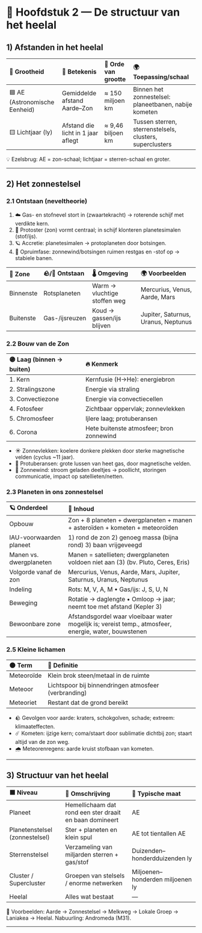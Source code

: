 # 🌌 Hoofdstuk 2 — De structuur van het heelal 

## 1) Afstanden in het heelal

| 🔵 Grootheid | 🧭 Betekenis | 📏 Orde van grootte | 🌍 Toepassing/schaal |
|:--|:--|:--|:--|
| 🟦 AE (Astronomische Eenheid) | Gemiddelde afstand Aarde–Zon | ≈ 150 miljoen km | Binnen het zonnestelsel: planeetbanen, nabije kometen |
| 🟨 Lichtjaar (ly) | Afstand die licht in 1 jaar aflegt | ≈ 9,46 biljoen km | Tussen sterren, sterrenstelsels, clusters, superclusters |

💡 Ezelsbrug: AE = zon-schaal; lichtjaar = sterren-schaal en groter.

---

## 2) Het zonnestelsel

### 2.1 Ontstaan (neveltheorie)
1) ☁️ Gas- en stofnevel stort in (zwaartekracht) → roterende schijf met verdikte kern.
2) 🔆 Protoster (zon) vormt centraal; in schijf klonteren planetesimalen (stof/ijs).
3) 🪐 Accretie: planetesimalen → protoplaneten door botsingen.
4) 🧹 Opruimfase: zonnewind/botsingen ruimen restgas en -stof op → stabiele banen.

| 🔴 Zone | 🪨/🧊 Ontstaan | 🌡️ Omgeving | 🌍 Voorbeelden |
|:--|:--|:--|:--|
| Binnenste | Rotsplaneten | Warm → vluchtige stoffen weg | Mercurius, Venus, Aarde, Mars |
| Buitenste | Gas-/ijsreuzen | Koud → gassen/ijs blijven | Jupiter, Saturnus, Uranus, Neptunus |

### 2.2 Bouw van de Zon

| 🟣 Laag (binnen → buiten) | 🔥 Kenmerk |
|:--|:--|
| 1. Kern | Kernfusie (H→He): energiebron |
| 2. Stralingszone | Energie via straling |
| 3. Convectiezone | Energie via convectiecellen |
| 4. Fotosfeer | Zichtbaar oppervlak; zonnevlekken |
| 5. Chromosfeer | Ijlere laag; protuberansen |
| 6. Corona | Hete buitenste atmosfeer; bron zonnewind |

- ☀️ Zonnevlekken: koelere donkere plekken door sterke magnetische velden (cyclus ~11 jaar).
- 🌋 Protuberansen: grote lussen van heet gas, door magnetische velden.
- 💨 Zonnewind: stroom geladen deeltjes → poollicht, storingen communicatie, impact op satellieten/netten.

### 2.3 Planeten in ons zonnestelsel

| 🪐 Onderdeel | 📌 Inhoud |
|:--|:--|
| Opbouw | Zon + 8 planeten + dwergplaneten + manen + asteroïden + kometen + meteoroïden |
| IAU-voorwaarden planeet | 1) rond de zon 2) genoeg massa (bijna rond) 3) baan vrijgeveegd |
| Manen vs. dwergplaneten | Manen = satellieten; dwergplaneten voldoen niet aan (3) (bv. Pluto, Ceres, Eris) |
| Volgorde vanaf de zon | Mercurius, Venus, Aarde, Mars, Jupiter, Saturnus, Uranus, Neptunus |
| Indeling | Rots: M, V, A, M • Gas/ijs: J, S, U, N |
| Beweging | Rotatie → daglengte • Omloop → jaar; neemt toe met afstand (Kepler 3) |
| Bewoonbare zone | Afstandsgordel waar vloeibaar water mogelijk is; vereist temp., atmosfeer, energie, water, bouwstenen |

### 2.5 Kleine lichamen

| 🌑 Term | 📖 Definitie |
|:--|:--|
| Meteoroïde | Klein brok steen/metaal in de ruimte |
| Meteoor | Lichtspoor bij binnendringen atmosfeer (verbranding) |
| Meteoriet | Restant dat de grond bereikt |

- 🪨 Gevolgen voor aarde: kraters, schokgolven, schade; extreem: klimaateffecten.
- ☄️ Kometen: ijzige kern; coma/staart door sublimatie dichtbij zon; staart altijd van de zon weg.
- 🌧️ Meteorenregens: aarde kruist stofbaan van kometen.

---

## 3) Structuur van het heelal

| 🟩 Niveau | 🧭 Omschrijving | 📏 Typische maat |
|:--|:--|:--|
| Planeet | Hemellichaam dat rond een ster draait en baan domineert | AE |
| Planetenstelsel (zonnestelsel) | Ster + planeten en klein spul | AE tot tientallen AE |
| Sterrenstelsel | Verzameling van miljarden sterren + gas/stof | Duizenden–honderdduizenden ly |
| Cluster / Supercluster | Groepen van stelsels / enorme netwerken | Miljoenen–honderden miljoenen ly |
| Heelal | Alles wat bestaat | — |

📌 Voorbeelden: Aarde → Zonnestelsel → Melkweg → Lokale Groep → Laniakea → Heelal. Nabuurling: Andromeda (M31).

---